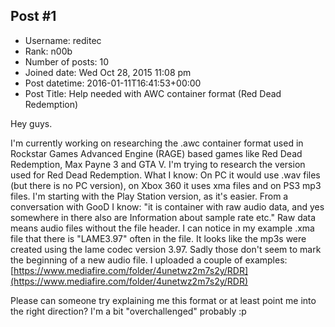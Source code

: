 ## Post #1
- Username: reditec
- Rank: n00b
- Number of posts: 10
- Joined date: Wed Oct 28, 2015 11:08 pm
- Post datetime: 2016-01-11T16:41:53+00:00
- Post Title: Help needed with AWC container format (Red Dead Redemption)

Hey guys.

I'm currently working on researching the .awc container format used in Rockstar Games Advanced Engine (RAGE) based games like Red Dead Redemption, Max Payne 3 and GTA V.
I'm trying to research the version used for Red Dead Redemption.
What I know: On PC it would use .wav files (but there is no PC version), on Xbox 360 it uses xma files and on PS3 mp3 files.
I'm starting with the Play Station version, as it's easier.
From a conversation with GooD I know: "it is container with raw audio data, and yes somewhere in there also are Information about sample rate etc."
Raw data means audio files without the file header.
I can notice in my example .xma file that there is "LAME3.97" often in the file. It looks like the mp3s were created using the lame codec version 3.97. Sadly those don't seem to mark the beginning of a new audio file.
I uploaded a couple of examples:
[https://www.mediafire.com/folder/4unetwz2m7s2y/RDR](https://www.mediafire.com/folder/4unetwz2m7s2y/RDR)

Please can someone try explaining me this format or at least point me into the right direction? 
I'm a bit "overchallenged" probably :p
